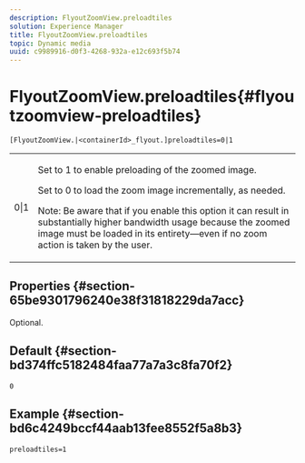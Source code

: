 ```yaml
---
description: FlyoutZoomView.preloadtiles
solution: Experience Manager
title: FlyoutZoomView.preloadtiles
topic: Dynamic media
uuid: c9989916-d0f3-4268-932a-e12c693f5b74
---
```


# FlyoutZoomView.preloadtiles{#flyoutzoomview-preloadtiles}

 `[FlyoutZoomView.|<containerId>_flyout.]preloadtiles=0|1`

<table id="table_E314540D347D47699C04EB80D20C0721"> 
 <tbody> 
  <tr> 
   <td colname="col1"> <p> <span class="codeph"> 0|1</span> </p> </td> 
   <td colname="col2"> <p> Set to <span class="codeph"> 1</span> to enable preloading of the zoomed image. </p> <p>Set to <span class="codeph"> 0</span> to load the zoom image incrementally, as needed. </p> <p> <p>Note:  Be aware that if you enable this option it can result in substantially higher bandwidth usage because the zoomed image must be loaded in its entirety—even if no zoom action is taken by the user. </p> </p> </td> 
  </tr> 
 </tbody> 
</table>

## Properties {#section-65be9301796240e38f31818229da7acc}

Optional.

## Default {#section-bd374ffc5182484faa77a7a3c8fa70f2}

`0`

## Example {#section-bd6c4249bccf44aab13fee8552f5a8b3}

`preloadtiles=1` 
